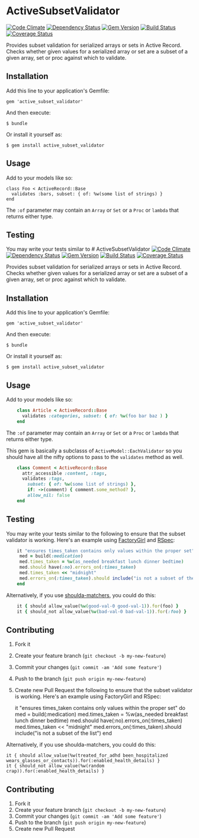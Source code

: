 # ActiveSubsetValidator
[![Code Climate](https://codeclimate.com/github/paulnsorensen/active_subset_validator.png)](https://codeclimate.com/github/paulnsorensen/active_subset_validator)
[![Dependency Status](https://gemnasium.com/paulnsorensen/active_subset_validator.png)](https://gemnasium.com/paulnsorensen/active_subset_validator)
[![Gem Version](https://badge.fury.io/rb/active_subset_validator.png)](http://badge.fury.io/rb/active_subset_validator)
[![Build Status](https://travis-ci.org/paulnsorensen/active_subset_validator.png)](https://travis-ci.org/paulnsorensen/active_subset_validator)
[![Coverage Status](https://coveralls.io/repos/paulnsorensen/active_subset_validator/badge.png?branch=master)](https://coveralls.io/r/paulnsorensen/active_subset_validator?branch=master)

Provides subset validation for serialized arrays or sets in Active Record.
Checks whether given values for a serialized array or set are a subset of
a given array, set or proc against which to validate.

## Installation

Add this line to your application's Gemfile:

    gem 'active_subset_validator'

And then execute:

    $ bundle

Or install it yourself as:

    $ gem install active_subset_validator

## Usage

Add to your models like so:

    class Foo < ActiveRecord::Base
      validates :bars, subset: { of: %w(some list of strings) }
    end

The `:of` parameter may contain an `Array` or `Set` or a `Proc` or `lambda` that returns either type.

## Testing

You may write your tests similar to # ActiveSubsetValidator
[![Code Climate](https://codeclimate.com/github/paulnsorensen/active_subset_validator.png)](https://codeclimate.com/github/paulnsorensen/active_subset_validator)
[![Dependency Status](https://gemnasium.com/paulnsorensen/active_subset_validator.png)](https://gemnasium.com/paulnsorensen/active_subset_validator)
[![Gem Version](https://badge.fury.io/rb/active_subset_validator.png)](http://badge.fury.io/rb/active_subset_validator)
[![Build Status](https://travis-ci.org/paulnsorensen/active_subset_validator.png)](https://travis-ci.org/paulnsorensen/active_subset_validator)
[![Coverage Status](https://coveralls.io/repos/paulnsorensen/active_subset_validator/badge.png?branch=master)](https://coveralls.io/r/paulnsorensen/active_subset_validator?branch=master)

Provides subset validation for serialized arrays or sets in Active Record.
Checks whether given values for a serialized array or set are a subset of
a given array, set or proc against which to validate.

## Installation

Add this line to your application's Gemfile:

    gem 'active_subset_validator'

And then execute:

    $ bundle

Or install it yourself as:

    $ gem install active_subset_validator

## Usage

Add to your models like so:

```ruby
    class Article < ActiveRecord::Base
      validates :categories, subset: { of: %w(foo bar baz ) }
    end
```
The `:of` parameter may contain an `Array` or `Set` or a `Proc` or `lambda` that returns either type.

This gem is basically  a subclasss of  `ActiveModel::EachValidator` so you should have all the nifty options to pass to the `validates` method as well.

```ruby
    class Comment < ActiveRecord::Base
      attr_accessible :content, :tags,
      validates :tags,
        subset: { of: %w(some list of strings) },
        if: ->(comment) { comment.some_method? },
        allow_nil: false
    end
```

## Testing

You may write your tests similar to the following to ensure that the subset
validator is working. Here's an example using [FactoryGirl](https://github.com/thoughtbot/factory_girl) and [RSpec](https://github.com/rspec/rspec):

```ruby
    it "ensures times_taken contains only values within the proper set" do
     med = build(:medication)
     med.times_taken = %w(as_needed breakfast lunch dinner bedtime)
     med.should have(:no).errors_on(:times_taken)
     med.times_taken << "midnight"
     med.errors_on(:times_taken).should include("is not a subset of the list")
    end
```

Alternatively, if you use [shoulda-matchers](https://github.com/thoughtbot/shoulda-matchers), you could do this:

```ruby
    it { should allow_value(%w(good-val-0 good-val-1)).for(foo) }
    it { should_not allow_value(%w(bad-val-0 bad-val-1)).for(:foo) }
```

## Contributing

1. Fork it
2. Create your feature branch (`git checkout -b my-new-feature`)
3. Commit your changes (`git commit -am 'Add some feature'`)
4. Push to the branch (`git push origin my-new-feature`)
5. Create new Pull Request
the following to ensure that the subset
validator is working. Here's an example using FactoryGirl and RSpec:

    it "ensures times_taken contains only values within the proper set" do
     med = build(:medication)
     med.times_taken = %w(as_needed breakfast lunch dinner bedtime)
     med.should have(:no).errors_on(:times_taken)
     med.times_taken << "midnight"
     med.errors_on(:times_taken).should include("is not a subset of the list")
    end

Alternatively, if you use shoulda-matchers, you could do this:

    it { should allow_value(%w(treated_for_adhd been_hospitalized wears_glasses_or_contacts)).for(:enabled_health_details) }
    it { should_not allow_value(%w(random crap)).for(:enabled_health_details) }

## Contributing

1. Fork it
2. Create your feature branch (`git checkout -b my-new-feature`)
3. Commit your changes (`git commit -am 'Add some feature'`)
4. Push to the branch (`git push origin my-new-feature`)
5. Create new Pull Request
